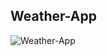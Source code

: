 ## Weather-App


![Weather-App](https://github.com/user-attachments/assets/d452972e-caad-4c9a-a9b0-9f06c1f3ed8d)
